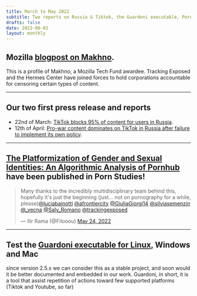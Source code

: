 ```yaml
---
title: March to May 2022
subtitle: Two reports on Russia & Tiktok, the Guardoni executable, Pornhub paper, and Makhno!
drafts: false
date: 2022-06-02
layout: monthly
---
```


## Mozilla [blogpost on Makhno](https://foundation.mozilla.org/en/blog/new-tool-makhno-will-expose-geographic-social-media-censorship/).

 This is a profile of Makhno, a Mozilla Tech Fund awardee. Tracking Exposed and the Hermes Center have joined forces to hold corporations accountable for censoring certain types of content.

---

## Our two first press release and reports

* 22nd of March: [TikTok blocks 95% of content for users in Russia](https://tracking.exposed/pdf/PR-tiktok-russia-15march2022.pdf).
* 12th of April: [Pro-war content dominates on TikTok in Russia after failure to implement its own policy](https://tracking.exposed/pdf/tiktok-russia-12april2022.pdf).

---
## [The Platformization of Gender and Sexual Identities: An Algorithmic Analysis of Pornhub](https://osf.io/preprints/socarxiv/4egzu) have been published in Porn Studies!

<blockquote class="twitter-tweet"><p lang="en" dir="ltr">Many thanks to the incredibly multidisciplinary team behind this, hopefully it&#39;s just the beginning (just... not on pornography for a while, please)<a href="https://twitter.com/luciabainotti?ref_src=twsrc%5Etfw">@luciabainotti</a> <a href="https://twitter.com/afrontiercity?ref_src=twsrc%5Etfw">@afrontiercity</a> <a href="https://twitter.com/GiuliaGiorgi14?ref_src=twsrc%5Etfw">@GiuliaGiorgi14</a> <a href="https://twitter.com/silviasemenzin?ref_src=twsrc%5Etfw">@silviasemenzin</a> <a href="https://twitter.com/_vecna?ref_src=twsrc%5Etfw">@_vecna</a> <a href="https://twitter.com/Salv_Romano?ref_src=twsrc%5Etfw">@Salv_Romano</a> <a href="https://twitter.com/trackingexposed?ref_src=twsrc%5Etfw">@trackingexposed</a></p>&mdash; Ilir Rama (@Filooou) <a href="https://twitter.com/Filooou/status/1529081256104927233?ref_src=twsrc%5Etfw">May 24, 2022</a></blockquote> <script async src="https://platform.twitter.com/widgets.js" charset="utf-8"></script>

---
## Test the [Guardoni executable for Linux](https://github.com/tracking-exposed/yttrex/releases), Windows and Mac

since version 2.5.x we can consider this as a stable project, and soon would it be better documented and embedded in our work. Guardoni, in short, it is a tool that assist repetition of actions toward few supported platforms (Tiktok and Youtube, so far)
